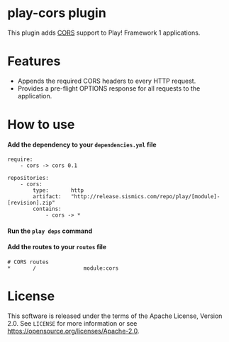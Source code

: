 # play-cors plugin

This plugin adds [CORS](http://en.wikipedia.org/wiki/Cross-origin_resource_sharing) support to Play! Framework 1 applications.

# Features

* Appends the required CORS headers to every HTTP request.
* Provides a pre-flight OPTIONS response for all requests to the application.

# How to use

####  Add the dependency to your `dependencies.yml` file

```
require:
    - cors -> cors 0.1

repositories:
    - cors:
        type:       http
        artifact:   "http://release.sismics.com/repo/play/[module]-[revision].zip"
        contains:
            - cors -> *

```
####  Run the `play deps` command
####  Add the routes to your `routes` file

```
# CORS routes
*       /               module:cors
```

# License

This software is released under the terms of the Apache License, Version 2.0. See `LICENSE` for more
information or see <https://opensource.org/licenses/Apache-2.0>.

